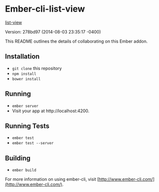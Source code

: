 # Ember-cli-list-view


[list-view](https://github.com/emberjs/list-view)

Version: 278bd97 (2014-08-03 23:35:17 -0400)

This README outlines the details of collaborating on this Ember addon.

## Installation

* `git clone` this repository
* `npm install`
* `bower install`

## Running

* `ember server`
* Visit your app at http://localhost:4200.

## Running Tests

* `ember test`
* `ember test --server`

## Building

* `ember build`

For more information on using ember-cli, visit [http://www.ember-cli.com/](http://www.ember-cli.com/).
